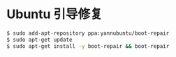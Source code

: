 # Ubuntu 引导修复

```bash
$ sudo add-apt-repository ppa:yannubuntu/boot-repair
$ sudo apt-get update
$ sudo apt-get install -y boot-repair && boot-repair
```